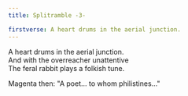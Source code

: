 ```yaml
---
title: Splitramble -3-

firstverse: A heart drums in the aerial junction.
---
```


<p>
A heart drums in the aerial junction.<br>
And with the overreacher unattentive<br>
<span class="clr-feral-rabbit-mw">The feral rabbit</span> plays a folkish tune.
</p>

<p>
<span class="clr-m-mw">Magenta</span> then: "A poet... to whom philistines..."
</p>
